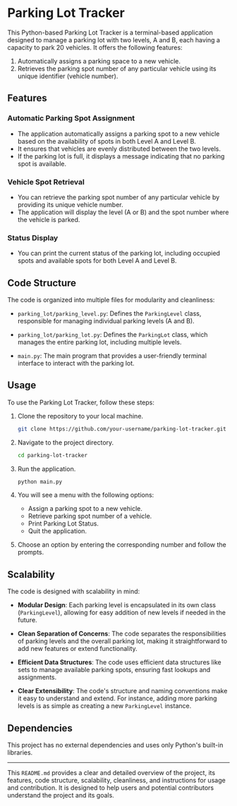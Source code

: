 # Parking Lot Tracker

This Python-based Parking Lot Tracker is a terminal-based application designed to manage a parking lot with two levels, A and B, each having a capacity to park 20 vehicles. It offers the following features:

1. Automatically assigns a parking space to a new vehicle.
2. Retrieves the parking spot number of any particular vehicle using its unique identifier (vehicle number).


## Features

### Automatic Parking Spot Assignment

- The application automatically assigns a parking spot to a new vehicle based on the availability of spots in both Level A and Level B.
- It ensures that vehicles are evenly distributed between the two levels.
- If the parking lot is full, it displays a message indicating that no parking spot is available.

### Vehicle Spot Retrieval

- You can retrieve the parking spot number of any particular vehicle by providing its unique vehicle number.
- The application will display the level (A or B) and the spot number where the vehicle is parked.

### Status Display

- You can print the current status of the parking lot, including occupied spots and available spots for both Level A and Level B.


## Code Structure

The code is organized into multiple files for modularity and cleanliness:

- `parking_lot/parking_level.py`: Defines the `ParkingLevel` class, responsible for managing individual parking levels (A and B).

- `parking_lot/parking_lot.py`: Defines the `ParkingLot` class, which manages the entire parking lot, including multiple levels.

- `main.py`: The main program that provides a user-friendly terminal interface to interact with the parking lot.


## Usage

To use the Parking Lot Tracker, follow these steps:

1. Clone the repository to your local machine.

   ```bash
   git clone https://github.com/your-username/parking-lot-tracker.git
   ```

2. Navigate to the project directory.

   ```bash
   cd parking-lot-tracker
   ```

3. Run the application.

   ```bash
   python main.py
   ```

4. You will see a menu with the following options:
   - Assign a parking spot to a new vehicle.
   - Retrieve parking spot number of a vehicle.
   - Print Parking Lot Status.
   - Quit the application.

5. Choose an option by entering the corresponding number and follow the prompts.


## Scalability

The code is designed with scalability in mind:

- **Modular Design**: Each parking level is encapsulated in its own class (`ParkingLevel`), allowing for easy addition of new levels if needed in the future.

- **Clean Separation of Concerns**: The code separates the responsibilities of parking levels and the overall parking lot, making it straightforward to add new features or extend functionality.

- **Efficient Data Structures**: The code uses efficient data structures like sets to manage available parking spots, ensuring fast lookups and assignments.

- **Clear Extensibility**: The code's structure and naming conventions make it easy to understand and extend. For instance, adding more parking levels is as simple as creating a new `ParkingLevel` instance.


## Dependencies

This project has no external dependencies and uses only Python's built-in libraries.


---

This `README.md` provides a clear and detailed overview of the project, its features, code structure, scalability, cleanliness, and instructions for usage and contribution. It is designed to help users and potential contributors understand the project and its goals.









